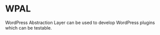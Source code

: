 # WPAL

WordPress Abstraction Layer can be used to develop WordPress plugins which can be testable.
